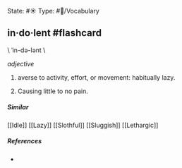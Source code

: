 State: #☀️ 
Type: #🔵/Vocabulary

## in·do·lent #flashcard 
\ ˈin-də-lənt \

_adjective_

1. averse to activity, effort, or movement: habitually lazy.

2. Causing little to no pain.

##### Similar
[[Idle]]
[[Lazy]] 
[[Slothful]]
[[Sluggish]]
[[Lethargic]]

##### References
- [](https://www.merriam-webster.com/dictionary/indolent#synonyms)
